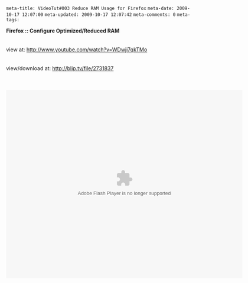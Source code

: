 ```meta-title: VideoTut#003 Reduce RAM Usage for Firefox```
```meta-date: 2009-10-17 12:07:00```
```meta-updated: 2009-10-17 12:07:42```
```meta-comments: 0```
```meta-tags: ```


<div class="css-full-post-content js-full-post-content">

<b>Firefox :: Configure Optimized/Reduced RAM</b><br/><br/><br />view at: <a href="http://www.youtube.com/watch?v=WDwji7qkTMo">http://www.youtube.com/watch?v=WDwji7qkTMo</a><br/><br/><br />view/download at: <a href="http://blip.tv/file/2731837">http://blip.tv/file/2731837</a><br /><br/><br/><br /><embed src="http://blip.tv/play/AYGn%2Bk0A" type="application/x-shockwave-flash" width="640" height="510" allowscriptaccess="always" allowfullscreen="true"></embed>

</div>
